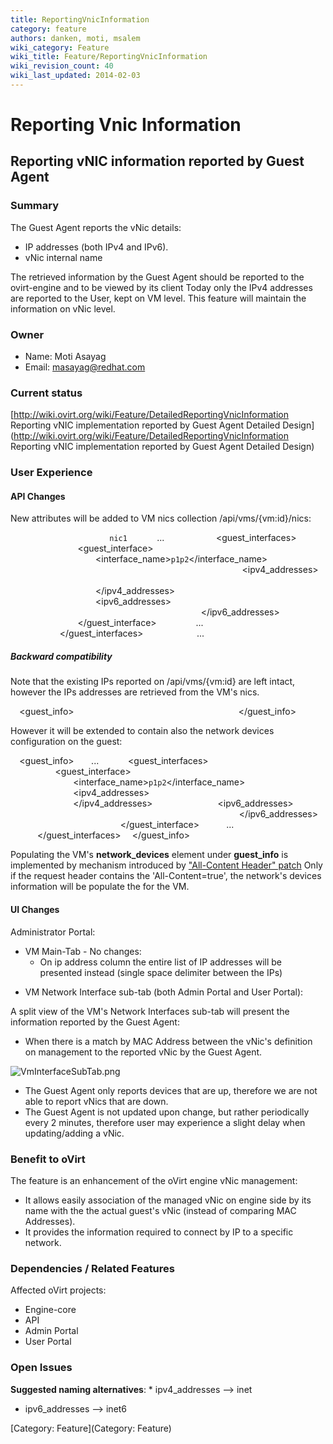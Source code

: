 ```yaml
---
title: ReportingVnicInformation
category: feature
authors: danken, moti, msalem
wiki_category: Feature
wiki_title: Feature/ReportingVnicInformation
wiki_revision_count: 40
wiki_last_updated: 2014-02-03
---
```


# Reporting Vnic Information

## Reporting vNIC information reported by Guest Agent

### Summary

The Guest Agent reports the vNic details:

*   IP addresses (both IPv4 and IPv6).
*   vNic internal name

The retrieved information by the Guest Agent should be reported to the ovirt-engine and to be viewed by its client
Today only the IPv4 addresses are reported to the User, kept on VM level. This feature will maintain the information on vNic level.

### Owner

*   Name: Moti Asayag
*   Email: masayag@redhat.com

### Current status

[http://wiki.ovirt.org/wiki/Feature/DetailedReportingVnicInformation Reporting vNIC implementation reported by Guest Agent Detailed Design](http://wiki.ovirt.org/wiki/Feature/DetailedReportingVnicInformation Reporting vNIC implementation reported by Guest Agent Detailed Design)

### User Experience

#### API Changes

New attributes will be added to VM nics collection /api/vms/{vm:id}/nics:

`   `<nics>
`       `<nic id="56d6d62f-6af0-4c02-8500-4be041180031">
`           `<name>`nic1`</name>
                 ...
`           `<guest_interfaces>
`               `<guest_interface>
`                   `<interface_name>`p1p2`</interface_name>
`                   `<mac address="AA:AA:AA:AA:AA:AA"/>
        
                          
`                   `<ipv4_addresses>
`                       `<ip address="1.1.1.1"/>
`                       `<ip address="2.2.2.2"/>
`                   `</ipv4_addresses>
        
                         
`                   `<ipv6_addresses>
`                       `<ip address="2001:0db8:85a3:0042:0000:8a2e:0370:7335"/>
`                       `<ip address="2001:0db8:85a3:0042:0000:8a2e:0370:7336"/>
`                   `</ipv6_addresses>
`               `</guest_interface>
                     ...
`           `</guest_interfaces>
`       `</nic>
             ...
`   `</nics>

##### Backward compatibility

Note that the existing IPs reported on /api/vms/{vm:id} are left intact, however the IPs addresses are retrieved from the VM's nics.

`  `<guest_info>
`      `<ips>
`          `<ip address="1.1.1.1"/>
`          `<ip address="2.2.2.2"/>
`      `</ips>
`  `</guest_info>

However it will be extended to contain also the network devices configuration on the guest:

`  `<guest_info>
            ...
`      `<guest_interfaces>
`          `<guest_interface>
`              `<interface_name>`p1p2`</interface_name>
`              `<ipv4_addresses>
`                  `<ip address="1.1.1.1"/>
`                  `<ip address="2.2.2.2"/>
`              `</ipv4_addresses>
`              `<ipv6_addresses>
`                  `<ip address="2001:0db8:85a3:0042:0000:8a2e:0370:7335"/>
`                  `<ip address="2001:0db8:85a3:0042:0000:8a2e:0370:7336"/>
`              `</ipv6_addresses>
`              `<mac address="AA:AA:AA:AA:AA:AA"/>
`          `</guest_interface>
                ...
`      `</guest_interfaces>
`  `</guest_info>

Populating the VM's **network_devices** element under **guest_info** is implemented by mechanism introduced by ["All-Content Header" patch](http://gerrit.ovirt.org/#/c/9815)
Only if the request header contains the 'All-Content=true', the network's devices information will be populate the for the VM.

#### UI Changes

Administrator Portal:

*   VM Main-Tab - No changes:
    -   On ip address column the entire list of IP addresses will be presented instead (single space delimiter between the IPs)

<!-- -->

*   VM Network Interface sub-tab (both Admin Portal and User Portal):

A split view of the VM's Network Interfaces sub-tab will present the information reported by the Guest Agent:

*   When there is a match by MAC Address between the vNic's definition on management to the reported vNic by the Guest Agent.

![](VmInterfaceSubTab.png "VmInterfaceSubTab.png")

*   The Guest Agent only reports devices that are up, therefore we are not able to report vNics that are down.
*   The Guest Agent is not updated upon change, but rather periodically every 2 minutes, therefore user may experience a slight delay when updating/adding a vNic.

### Benefit to oVirt

The feature is an enhancement of the oVirt engine vNic management:

*   It allows easily association of the managed vNic on engine side by its name with the the actual guest's vNic (instead of comparing MAC Addresses).
*   It provides the information required to connect by IP to a specific network.

### Dependencies / Related Features

Affected oVirt projects:

*   Engine-core
*   API
*   Admin Portal
*   User Portal

### Open Issues

**Suggested naming alternatives**:
\* ipv4_addresses --> inet

*   ipv6_addresses --> inet6

[Category: Feature](Category: Feature)
